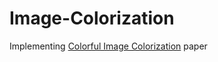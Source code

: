 # Image-Colorization
Implementing <a href="https://arxiv.org/abs/1603.08511">Colorful Image Colorization</a> paper

